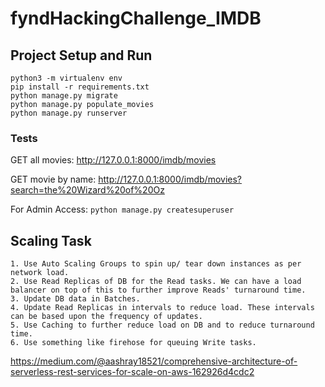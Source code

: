 # fyndHackingChallenge_IMDB

## Project Setup and Run
```
python3 -m virtualenv env
pip install -r requirements.txt
python manage.py migrate
python manage.py populate_movies
python manage.py runserver
```
### Tests

GET all movies: http://127.0.0.1:8000/imdb/movies

GET movie by name: http://127.0.0.1:8000/imdb/movies?search=the%20Wizard%20of%20Oz

For Admin Access: `python manage.py createsuperuser`

## Scaling Task
```
1. Use Auto Scaling Groups to spin up/ tear down instances as per network load.
2. Use Read Replicas of DB for the Read tasks. We can have a load balancer on top of this to further improve Reads' turnaround time.
3. Update DB data in Batches.
4. Update Read Replicas in intervals to reduce load. These intervals can be based upon the frequency of updates.
5. Use Caching to further reduce load on DB and to reduce turnaround time.
6. Use something like firehose for queuing Write tasks.

```
https://medium.com/@aashray18521/comprehensive-architecture-of-serverless-rest-services-for-scale-on-aws-162926d4cdc2